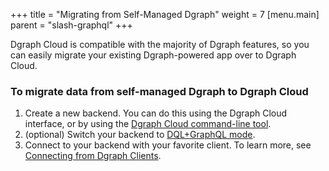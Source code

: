 +++
title = "Migrating from Self-Managed Dgraph"
weight = 7
[menu.main]
    parent = "slash-graphql"
+++

Dgraph Cloud is compatible with the majority of Dgraph features, so you can easily
migrate your existing Dgraph-powered app over to Dgraph Cloud.

### To migrate data from self-managed Dgraph to Dgraph Cloud

1. Create a new backend. You can do this using the Dgraph Cloud interface, or by using the [Dgraph Cloud command-line tool](https://www.npmjs.com/package/slash-graphql).
2. (optional) Switch your backend to [DQL+GraphQL mode](/admin/backend-modes#dql+graphql-mode).
3. Connect to your backend with your favorite client. To learn more, see [Connecting from Dgraph Clients](/advanced-queries#connecting-from-dgraph-clients).
